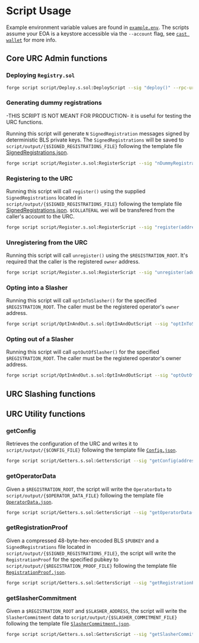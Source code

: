 # Script Usage

Example environment variable values are found in [`example.env`](./example.env). The scripts assume your EOA is a keystore accessible via the `--account` flag, see [`cast wallet`](https://book.getfoundry.sh/reference/cli/cast/wallet) for more info.

## Core URC Admin functions
### Deploying `Registry.sol`
```bash
forge script script/Deploy.s.sol:DeployScript --sig "deploy()" --rpc-url $RPC_URL --account $FOUNDRY_WALLET --broadcast
```

### Generating dummy registrations
-THIS SCRIPT IS NOT MEANT FOR PRODUCTION- it is useful for testing the URC functions. 

Running this script will generate `N` `SignedRegistration` messages signed by deterministic BLS private keys. The `SignedRegistrations` will be saved to `script/output/{$SIGNED_REGISTRATIONS_FILE}` following the template file [SignedRegistrations.json](./output/SignedRegistrations.json).
```bash
forge script script/Register.s.sol:RegisterScript --sig "nDummyRegistrations(uint256,address,string)" $N $OWNER $SIGNED_REGISTRATIONS_FILE
```
### Registering to the URC
Running this script will call `register()` using the supplied `SignedRegistrations` located in `script/output/{$SIGNED_REGISTRATIONS_FILE}` following the template file [SignedRegistrations.json](./output/SignedRegistrations.json). `$COLLATERAL` wei will be transfered from the caller's account to the URC.
```bash
forge script script/Register.s.sol:RegisterScript --sig "register(address,uint256,string)" $REGISTRY_ADDRESS $COLLATERAL $SIGNED_REGISTRATIONS_FILE --account $FOUNDRY_WALLET --rpc-url $RPC_URL --broadcast
```

### Unregistering from the URC
Running this script will call `unregister()` using the `$REGISTRATION_ROOT`. It's required that the caller is the registered `owner` address.
```bash
forge script script/Register.s.sol:RegisterScript --sig "unregister(address,bytes32)" $REGISTRY_ADDRESS $REGISTRATION_ROOT --account $FOUNDRY_WALLET --rpc-url $RPC_URL --broadcast
```

### Opting into a Slasher
Running this script will call `optInToSlasher()` for the specified `$REGISTRATION_ROOT`. The caller must be the registered operator's `owner` address.

```bash
forge script script/OptInAndOut.s.sol:OptInAndOutScript --sig "optInToSlasher(address,bytes32,address,address)" $REGISTRY_ADDRESS $REGISTRATION_ROOT $SLASHER $COMMITTER --account $FOUNDRY_WALLET --rpc-url $RPC_URL --broadcast
```

### Opting out of a Slasher
Running this script will call `optOutOfSlasher()` for the specified `$REGISTRATION_ROOT`. The caller must be the registered operator's owner address.

```bash
forge script script/OptInAndOut.s.sol:OptInAndOutScript --sig "optOutOfSlasher(address,bytes32,address)" $REGISTRY_ADDRESS $REGISTRATION_ROOT $SLASHER --account $FOUNDRY_WALLET --rpc-url $RPC_URL --broadcast
```

## URC Slashing functions

## URC Utility functions

### getConfig
Retrieves the configuration of the URC and writes it to `script/output/{$CONFIG_FILE}` following the template file [`Config.json`](./output/Config.json).

```bash
forge script script/Getters.s.sol:GettersScript --sig "getConfig(address,string)" $REGISTRY_ADDRESS $CONFIG_FILE --rpc-url $RPC_URL
```

### getOperatorData
Given a `$REGISTRATION_ROOT`, the script will write the `OperatorData` to `script/output/{$OPERATOR_DATA_FILE}` following the template file [`OperatorData.json`](./output/OperatorData.json).

```bash
forge script script/Getters.s.sol:GettersScript --sig "getOperatorData(address,bytes32,string)" $REGISTRY_ADDRESS $REGISTRATION_ROOT $OPERATOR_DATA_FILE --rpc-url $RPC_URL
```

### getRegistrationProof
Given a compressed 48-byte-hex-encoded BLS `$PUBKEY` and a `SignedRegistrations` file located in `script/output/{$SIGNED_REGISTRATIONS_FILE}`, the script will write the `RegistrationProof` for the specified pubkey to `script/output/{$REGISTRATION_PROOF_FILE}` following the template file [`RegistrationProof.json`](./output/RegistrationProof.json).

```bash
forge script script/Getters.s.sol:GettersScript --sig "getRegistrationProof(address,bytes,string,string)" $REGISTRY_ADDRESS $PUBKEY $SIGNED_REGISTRATIONS_FILE $REGISTRATION_PROOF_FILE --account $FOUNDRY_WALLET --rpc-url $RPC_URL
```

### getSlasherCommitment
Given a `$REGISTRATION_ROOT` and `$SLASHER_ADDRESS`, the script will write the `SlasherCommitment` data to `script/output/{$SLASHER_COMMITMENT_FILE}` following the template file [`SlasherCommitment.json`](./output/SlasherCommitment.json).

```bash
forge script script/Getters.s.sol:GettersScript --sig "getSlasherCommitment(address,bytes32,address,string)" $REGISTRY_ADDRESS $REGISTRATION_ROOT $SLASHER $SLASHER_COMMITMENT_FILE --rpc-url $RPC_URL
```


